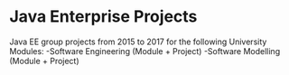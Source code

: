 # Java Enterprise Projects
Java EE group projects from 2015 to 2017 for the following University Modules:
-Software Engineering (Module + Project)
-Software Modelling (Module + Project)
